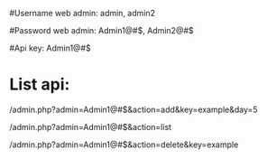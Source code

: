 #Username web admin: admin, admin2

#Password web admin: Admin1@#$, Admin2@#$

#Api key: Admin1@#$

# List api:
/admin.php?admin=Admin1@#$&action=add&key=example&day=5

/admin.php?admin=Admin1@#$&action=list

/admin.php?admin=Admin1@#$&action=delete&key=example
